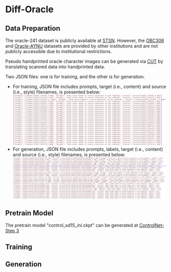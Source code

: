 # Diff-Oracle

## Data Preparation

The oracle-241 dataset is publicly available at [STSN](https://github.com/wm-bupt/STSN). However, the [OBC306](https://doi.org/10.1109/ICDAR.2019.00114) and [Oracle-AYNU](https://doi.org/10.1109/ICDAR.2019.00057) datasets are provided by other institutions and are not publicly accessible due to institutional restrictions.

Pseudo handprinted oracle character images can be generated via [CUT](https://github.com/taesungp/contrastive-unpaired-translation) by translating scanned data into handprinted data.

Two JSON files: one is for training, and the other is for generation. 
 - For training, JSON file includes prompts, target (i.e., content) and source (i.e., style) filenames, is presented below:
![p](./github_page/json_example.JPG)
 - For generation, JSON file includes prompts, labels, target (i.e., content) and source (i.e., style) filenames, is presented below:
![p](./github_page/json_example_generation.JPG)

## Pretrain Model

The pretrain model "control_sd15_ini.ckpt" can be generated at [ControlNet-Step 3](https://github.com/lllyasviel/ControlNet/blob/main/docs/train.md)

## Training


## Generation

